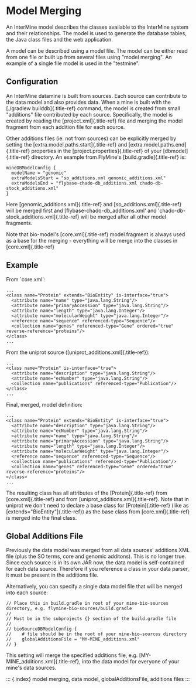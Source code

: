 Model Merging
=============

An InterMine model describes the classes available to the InterMine
system and their relationships. The model is used to generate the
database tables, the Java class files and the web application.

A model can be described using a model file. The model can be either
read from one file or built up from several files using \"model
merging\". An example of a single file model is used in the
\"testmine\".

Configuration
-------------

An InterMine datamine is built from sources. Each source can contribute
to the data model and also provides data. When a mine is built with the
[./gradlew builddb]{.title-ref} command, the model is created from small
\"additions\" file contributed by each source. Specifically, the model
is created by reading the [project.xml]{.title-ref} file and merging the
model fragment from each addition file for each source.

Other additions files (ie. not from sources) can be explicitly merged by
setting the [extra.model.paths.start]{.title-ref} and
[extra.model.paths.end]{.title-ref} properties in the
[project.properties]{.title-ref} of your [dbmodel]{.title-ref}
directory. An example from FlyMine\'s [build.gradle]{.title-ref} is:

``` {.groovy}
mineDBModelConfig {
  modelName = "genomic"
  extraModelsStart = "so_additions.xml genomic_additions.xml"
  extraModelsEnd = "flybase-chado-db_additions.xml chado-db-stock_additions.xml"
}
```

Here [genomic_additions.xml]{.title-ref} and
[so_additions.xml]{.title-ref} will be merged first and
[flybase-chado-db_additions.xml\' and
\'chado-db-stock_additions.xml]{.title-ref} will be merged after all
other model fragments.

Note that bio-model\'s [core.xml]{.title-ref} model fragment is always
used as a base for the merging - everything will be merge into the
classes in [core.xml]{.title-ref}

Example
-------

From \`core.xml\`:

``` {.xml}
...
<class name="Protein" extends="BioEntity" is-interface="true">
  <attribute name="name" type="java.lang.String"/>
  <attribute name="primaryAccession" type="java.lang.String"/>
  <attribute name="length" type="java.lang.Integer"/>
  <attribute name="molecularWeight" type="java.lang.Integer"/>
  <reference name="sequence" referenced-type="Sequence"/>
  <collection name="genes" referenced-type="Gene" ordered="true" reverse-reference="proteins"/>
</class>
...
```

From the uniprot source ([uniprot_additions.xml]{.title-ref}):

``` {.xml}
...
<class name="Protein" is-interface="true">
  <attribute name="description" type="java.lang.String"/>
  <attribute name="ecNumber" type="java.lang.String"/>
  <collection name="publications" referenced-type="Publication"/>
</class>
...
```

Final, merged, model definition:

``` {.xml}
...
<class name="Protein" extends="BioEntity" is-interface="true">
  <attribute name="description" type="java.lang.String"/>
  <attribute name="ecNumber" type="java.lang.String"/>
  <attribute name="name" type="java.lang.String"/>
  <attribute name="primaryAccession" type="java.lang.String"/>
  <attribute name="length" type="java.lang.Integer"/>
  <attribute name="molecularWeight" type="java.lang.Integer"/>
  <reference name="sequence" referenced-type="Sequence"/>
  <collection name="publications" referenced-type="Publication"/>
  <collection name="genes" referenced-type="Gene" ordered="true" reverse-reference="proteins"/>
</class>
...
```

The resulting class has all attributes of the [Protein]{.title-ref} from
[core.xml]{.title-ref} and from [uniprot_additions.xml]{.title-ref}.
Note that in uniprot we don\'t need to declare a base class for
[Protein]{.title-ref} (like as [extends=\"BioEntity\"]{.title-ref}) as
the base class from [core.xml]{.title-ref} is merged into the final
class.

Global Additions File
---------------------

Previously the data model was merged from all data sources\' additions
XML file (plus the SO terms, core and genomic additons). This is no
longer true. Since each source is in its own JAR now, the data model is
self-contained for each data source. Therefore if you reference a class
in your data parser, it must be present in the additions file.

Alternatively, you can specify a single data model file that will be
merged into each source:

``` {.sh}
// Place this in build.gradle in root of your mine-bio-sources directory, e.g. flymine-bio-sources/build.gradle
// 
// Must be in the subprojects {} section of the build.gradle file
// 
// bioSourceDBModelConfig {
//    # file should be in the root of your mine-bio-sources directory
//    globalAdditionsFile = "MY-MINE_additions.xml"
// }
```

This setting will merge the specified additions file, e.g.
[MY-MINE_additions.xml]{.title-ref}, into the data model for everyone of
your mine\'s data sources.

::: {.index}
model merging, data model, globalAdditionsFile, additions files
:::
